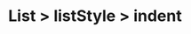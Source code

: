 ---
title: List > listStyle > indent
redirect_to: "/releases/v10.1.0/developers/obo_nodes/indent"
---
